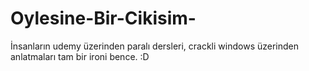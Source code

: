 # Oylesine-Bir-Cikisim-
İnsanların udemy üzerinden paralı dersleri, crackli windows üzerinden anlatmaları tam bir ironi bence. :D
